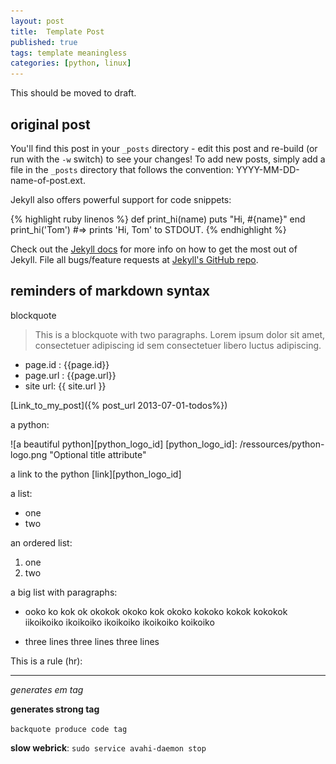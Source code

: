 ```yaml
---
layout: post
title:  Template Post
published: true
tags: template meaningless
categories: [python, linux]
---
```


This should be moved to draft.

## original post


You'll find this post in your `_posts` directory - edit this post and re-build (or run with the `-w` switch) to see your changes!
To add new posts, simply add a file in the `_posts` directory that follows the convention: YYYY-MM-DD-name-of-post.ext.

Jekyll also offers powerful support for code snippets:


{% highlight ruby linenos %}
def print_hi(name)
  puts "Hi, #{name}"
end
print_hi('Tom')
#=> prints 'Hi, Tom' to STDOUT.
{% endhighlight %}


Check out the [Jekyll docs][jekyll] for more info on how to get the most out of Jekyll. File all bugs/feature requests at [Jekyll's GitHub repo][jekyll-gh].

[jekyll-gh]: https://github.com/mojombo/jekyll
[jekyll]:    http://jekyllrb.com

## reminders of markdown syntax

blockquote
> This is a blockquote with two paragraphs. Lorem ipsum dolor sit amet, consectetuer adipiscing
> id sem consectetuer libero luctus adipiscing.

* page.id : {{page.id}}
* page.url : {{page.url}}
* site url: {{ site.url }}

[Link_to_my_post]({% post_url 2013-07-01-todos%})

a python:

![a beautiful python][python_logo_id]
[python_logo_id]: /ressources/python-logo.png "Optional title attribute"

a link to the python [link][python_logo_id]

a list:
* one
* two

an ordered list:
1. one
2. two

a big list with paragraphs:

* ooko ko kok ok okokok okoko kok okoko kokoko kokok kokokok
  iikoikoiko  ikoikoiko  ikoikoiko  ikoikoiko  koikoiko 

* three lines
  three lines
  three lines

This is a rule (hr):

------


_generates em tag_

__generates strong tag__

`backquote produce code tag`

__slow webrick__:
`sudo service avahi-daemon stop`

